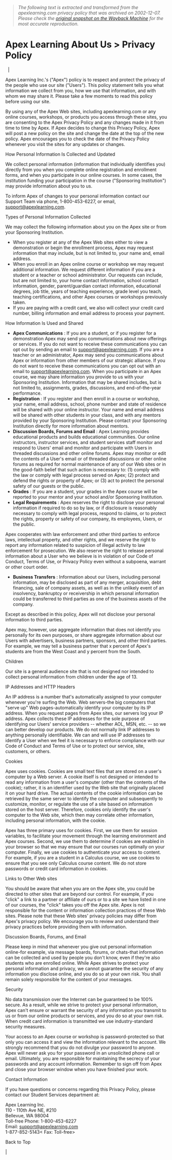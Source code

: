 > *The following text is extracted and transformed from the apexlearning.com privacy policy that was archived on 2002-12-07. Please check the [original snapshot on the Wayback Machine](https://web.archive.org/web/20021207210030id_/http%3A//www.apexlearning.com/about/about_privacy.asp) for the most accurate reproduction.*

# Apex Learning About Us > Privacy Policy

  | 

Apex Learning Inc.'s ("Apex") policy is to respect and protect the privacy of the people who use our site ("Users"). This policy statement tells you what information we collect from you, how we use that information, and with whom we may share it. Please take a few moments to read this policy before using our site.

By using any of the Apex Web sites, including apexlearning.com or any online courses, workshops, or products you access through these sites, you are consenting to the Apex Privacy Policy and any changes made in it from time to time by Apex. If Apex decides to change this Privacy Policy, Apex will post a new policy on the site and change the date at the top of the new policy. Apex encourages you to check the date of the Privacy Policy whenever you visit the sites for any updates or changes.

How Personal Information Is Collected and Updated

We collect personal information (information that individually identifies you) directly from you when you complete online registration and enrollment forms, and when you participate in our online courses. In some cases, the institution funding your participation in the course ("Sponsoring Institution") may provide information about you to us.

To inform Apex of changes to your personal information contact our Support Team via phone, 1-800-453-6227, or email, [support@apexlearning.com](mailto:support@apexlearning.com).

Types of Personal Information Collected

We may collect the following information about you on the Apex site or from your Sponsoring Institution. 

  * When you register at any of the Apex Web sites either to view a demonstration or begin the enrollment process, Apex may request information that may include, but is not limited to, your name and, email address.
  * When you enroll in an Apex online course or workshop we may request additional information. We request different information if you are a student or a teacher or school administrator. Our requests can include, but are not limited to, your home contact information, school contact information, gender, parent/guardian contact information, educational degrees, job title, years of teaching experience, grade level you teach, teaching certifications, and other Apex courses or workshops previously taken.
  * If you are paying with a credit card, we also will collect your credit card number, billing information and email address to process your payment.



How Information Is Used and Shared

  * **Apex Communications** : If you are a student, or if you register for a demonstration Apex may send you communications about new offerings or services. If you do not want to receive these communications you can opt out by sending an email to support@apexlearning.com. If you are a teacher or an administrator, Apex may send you communications about Apex or information from other members of our strategic alliance. If you do not want to receive these communications you can opt out with an email to [support@apexlearning.com](mailto:support@apexlearning.com). When you participate in an Apex course, we may share information you provide to us with your Sponsoring Institution. Information that may be shared includes, but is not limited to, assignments, grades, discussions, and end-of-the-year performance.
  *  **Registration** : If you register and then enroll in a course or workshop, your name, email address, school, phone number and state of residence will be shared with your online instructor. Your name and email address will be shared with other students in your class, and with any mentors provided by your Sponsoring Institution. Please contact your Sponsoring Institution directly for more information about mentors.
  *  **Discussion Boards, Forums and Email** : Apex Learning provides educational products and builds educational communities. Our online instructors, instructor services, and student services staff monitor and respond to Users' email and monitor and participate with Users in threaded discussions and other online forums. Apex may monitor or edit the contents of a User's email or of threaded discussions or other online forums as required for normal maintenance of any of our Web sites or in the good-faith belief that such action is necessary to: (1) comply with the law or comply with legal process served on Apex; (2) protect and defend the rights or property of Apex; or (3) act to protect the personal safety of our guests or the public.
  *  **Grades** : If you are a student, your grades in the Apex course will be reported to your mentor and your school and/or Sponsoring Institution.
  *  **Legal Requirements** : Apex reserves the right to disclose your personal information if required to do so by law, or if disclosure is reasonably necessary to comply with legal process, respond to claims, or to protect the rights, property or safety of our company, its employees, Users, or the public.

Apex cooperates with law enforcement and other third parties to enforce laws, intellectual property, and other rights, and we reserve the right to report any information related to suspicion of illegal activity to law enforcement for prosecution. We also reserve the right to release personal information about a User who we believe is in violation of our Code of Conduct, Terms of Use, or Privacy Policy even without a subpoena, warrant or other court order.

  *  **Business Transfers** : Information about our Users, including personal information, may be disclosed as part of any merger, acquisition, debt financing, sale of company assets, as well as in the unlikely event of an insolvency, bankruptcy or receivership in which personal information could be transferred to third parties as one of the business assets of the company.



Except as described in this policy, Apex will not disclose your personal information to third parties.

Apex may, however, use aggregate information that does not identify you personally for its own purposes, or share aggregate information about our Users with advertisers, business partners, sponsors, and other third parties. For example, we may tell a business partner that x percent of Apex's students are from the West Coast and y percent from the South.

Children

Our site is a general audience site that is not designed nor intended to collect personal information from children under the age of 13.

IP Addresses and HTTP Headers

An IP address is a number that's automatically assigned to your computer whenever you're surfing the Web. Web servers-the big computers that "serve up" Web pages-automatically identify your computer by its IP address. When you request pages from Apex sites, our servers log your IP address. Apex collects these IP addresses for the sole purpose of identifying our Users' service providers -- whether AOL, MSN, etc. -- so we can better develop our products. We do not normally link IP addresses to anything personally identifiable. We can and will use IP addresses to identify a User when we feel it is necessary to enforce compliance with our Code of Conduct and Terms of Use or to protect our service, site, customers, or others.

Cookies

Apex uses cookies. Cookies are small text files that are stored on a user's computer by a Web server. A cookie itself is not designed or intended to read any information from a user's computer (other than the contents of the cookie); rather, it is an identifier used by the Web site that originally placed it on your hard drive. The actual contents of the cookie information can be retrieved by the same server to identify the computer and subsequently to customize, monitor, or regulate the use of a site based on information stored on the host server. Therefore, cookies only identify the user's computer to the Web site, which then may correlate other information, including personal information, with the cookie.

Apex has three primary uses for cookies. First, we use them for session variables, to facilitate your movement through the learning environment and Apex courses. Second, we use them to determine if cookies are enabled in your browser so that we may ensure that our courses run optimally on your computer. Finally, we use cookies to authenticate your access to content. For example, if you are a student in a Calculus course, we use cookies to ensure that you see only Calculus course content. We do not store passwords or credit card information in cookies.

Links to Other Web sites

You should be aware that when you are on the Apex site, you could be directed to other sites that are beyond our control. For example, if you "click" a link to a partner or affiliate of ours or to a site we have listed in one of our courses, the "click" takes you off the Apex site. Apex is not responsible for the content or information collection practices of these Web sites. Please note that these Web sites' privacy policies may differ from Apex's privacy policy. We encourage you to review and understand their privacy practices before providing them with information.

Discussion Boards, Forums, and Email

Please keep in mind that whenever you give out personal information online-for example, via message boards, forums, or chats-that information can be collected and used by people you don't know, even if they're also students who are enrolled online. While Apex strives to protect your personal information and privacy, we cannot guarantee the security of any information you disclose online, and you do so at your own risk. You shall remain solely responsible for the content of your messages.

Security

No data transmission over the Internet can be guaranteed to be 100% secure. As a result, while we strive to protect your personal information, Apex can't ensure or warrant the security of any information you transmit to us or from our online products or services, and you do so at your own risk. When credit card information is transmitted we use industry-standard security measures.

Your access to an Apex course or workshop is password-protected so that only you can access it and view the information relevant to the account. We strongly recommend that you do not divulge your password to anyone. Apex will never ask you for your password in an unsolicited phone call or email. Ultimately, you are responsible for maintaining the secrecy of your passwords and any account information. Remember to sign off from Apex and close your browser window when you have finished your work.

Contact Information

If you have questions or concerns regarding this Privacy Policy, please contact our Student Services department at:

Apex Learning Inc.  
110 - 110th Ave NE, #210  
Bellevue, WA 98004  
Toll-free Phone: 1-800-453-6227  
Email: [support@apexlearning.com](mailto:support@apexlearning.com)  
1-877-852-5143< Fax: Toll-free>

Back to Top

|  
